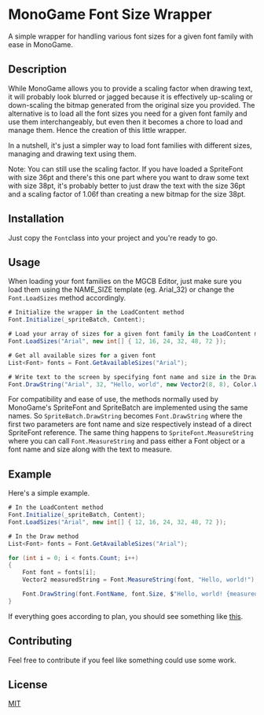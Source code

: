 # MonoGame Font Size Wrapper

A simple wrapper for handling various font sizes for a given font family with ease in MonoGame.

## Description

While MonoGame allows you to provide a scaling factor when drawing text, it will probably look blurred or jagged because it is effectively up-scaling or down-scaling the bitmap generated from the original size you provided. The alternative is to load all the font sizes you need for a given font family and use them interchangeably, but even then it becomes a chore to load and manage them. Hence the creation of this little wrapper.

In a nutshell, it's just a simpler way to load font families with different sizes, managing and drawing text using them. 

Note: You can still use the scaling factor. If you have loaded a SpriteFont with size 36pt and there's this one part where you want to draw some text with size 38pt, it's probably better to just draw the text with the size 36pt and a scaling factor of 1.06f than creating a new bitmap for the size 38pt.

## Installation

Just copy the ``Font``class into your project and you're ready to go.

## Usage
When loading your font families on the MGCB Editor, just make sure you load them using the NAME_SIZE template (eg. Arial_32) or change the ``Font.LoadSizes`` method accordingly.
```c#
# Initialize the wrapper in the LoadContent method
Font.Initialize(_spriteBatch, Content);

# Load your array of sizes for a given font family in the LoadContent method
Font.LoadSizes("Arial", new int[] { 12, 16, 24, 32, 48, 72 });

# Get all available sizes for a given font
List<Font> fonts = Font.GetAvailableSizes("Arial");

# Write text to the screen by specifying font name and size in the Draw method
Font.DrawString("Arial", 32, "Hello, world", new Vector2(8, 8), Color.White);
```
For compatibility and ease of use, the methods normally used by MonoGame's SpriteFont and SpriteBatch are implemented using the same names. So ``SpriteBatch.DrawString`` becomes ``Font.DrawString`` where the first two parameters are font name and size respectively instead of a direct SpriteFont reference. The same thing happens to ``SpriteFont.MeasureString`` where you can call ``Font.MeasureString`` and pass either a Font object or a font name and size along with the text to measure.

## Example
Here's a simple example.

```c#
# In the LoadContent method
Font.Initialize(_spriteBatch, Content);
Font.LoadSizes("Arial", new int[] { 12, 16, 24, 32, 48, 72 });

# In the Draw method
List<Font> fonts = Font.GetAvailableSizes("Arial");

for (int i = 0; i < fonts.Count; i++)
{
    Font font = fonts[i];
    Vector2 measuredString = Font.MeasureString(font, "Hello, world!");

    Font.DrawString(font.FontName, font.Size, $"Hello, world! {measuredString.X},{measuredString.Y}", new Vector2(8, 72 * i + 8), Color.White);
}
```
If everything goes according to plan, you should see something like [this](https://joaomakes.games/wp-content/uploads/FontExample.png).

## Contributing
Feel free to contribute if you feel like something could use some work. 

## License
[MIT](https://choosealicense.com/licenses/mit/)